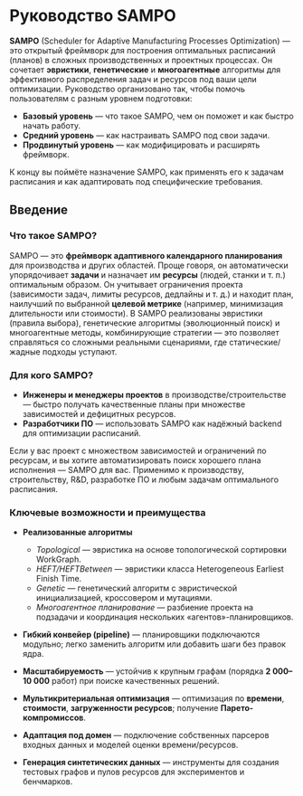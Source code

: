 # Руководство SAMPO

**SAMPO** (Scheduler for Adaptive Manufacturing Processes Optimization) — это открытый фреймворк для построения оптимальных расписаний (планов)
в сложных производственных и проектных процессах. Он сочетает **эвристики**, **генетические** и **многоагентные** алгоритмы для эффективного распределения задач и ресурсов под ваши цели оптимизации.
Руководство организовано так, чтобы помочь пользователям с разным уровнем подготовки:

* **Базовый уровень** — что такое SAMPO, чем он поможет и как быстро начать работу.
* **Средний уровень** — как настраивать SAMPO под свои задачи.
* **Продвинутый уровень** — как модифицировать и расширять фреймворк.

К концу вы поймёте назначение SAMPO, как применять его к задачам расписания и как адаптировать под специфические требования.

## Введение

### Что такое SAMPO?

SAMPO — это **фреймворк адаптивного календарного планирования** для производства и других областей. 
Проще говоря, он автоматически упорядочивает **задачи** и назначает им **ресурсы** (людей, станки и т. п.) оптимальным образом. 
Он учитывает ограничения проекта (зависимости задач, лимиты ресурсов, дедлайны и т. д.) и находит план, наилучший по выбранной **целевой метрике** (например, минимизация длительности или стоимости).
В SAMPO реализованы эвристики (правила выбора), генетические алгоритмы (эволюционный поиск) и многоагентные методы, комбинирующие стратегии — это позволяет справляться со сложными реальными сценариями,
где статические/жадные подходы уступают.

### Для кого SAMPO?

* **Инженеры и менеджеры проектов** в производстве/строительстве — быстро получать качественные планы при множестве зависимостей и дефицитных ресурсов.
* **Разработчики ПО** — использовать SAMPO как надёжный backend для оптимизации расписаний.

Если у вас проект с множеством зависимостей и ограничений по ресурсам, и вы хотите автоматизировать поиск хорошего плана исполнения — SAMPO для вас. Применимо к производству, строительству, R&D, разработке ПО и любым задачам оптимального расписания.

### Ключевые возможности и преимущества

* **Реализованные алгоритмы**

  * *Topological* — эвристика на основе топологической сортировки WorkGraph.
  * *HEFT/HEFTBetween* — эвристики класса Heterogeneous Earliest Finish Time.
  * *Genetic* — генетический алгоритм с эвристической инициализацией, кроссовером и мутациями.
  * *Многоагентное планирование* — разбиение проекта на подзадачи и координация нескольких «агентов»-планировщиков.

* **Гибкий конвейер (pipeline)** — планировщики подключаются модульно; легко заменить алгоритм или добавить шаги без правок ядра.

* **Масштабируемость** — устойчив к крупным графам (порядка **2 000–10 000** работ) при поиске качественных решений.

* **Мультикритериальная оптимизация** — оптимизация по **времени**, **стоимости**, **загруженности ресурсов**; получение **Парето-компромиссов**.

* **Адаптация под домен** — подключение собственных парсеров входных данных и моделей оценки времени/ресурсов.

* **Генерация синтетических данных** — инструменты для создания тестовых графов и пулов ресурсов для экспериментов и бенчмарков.
